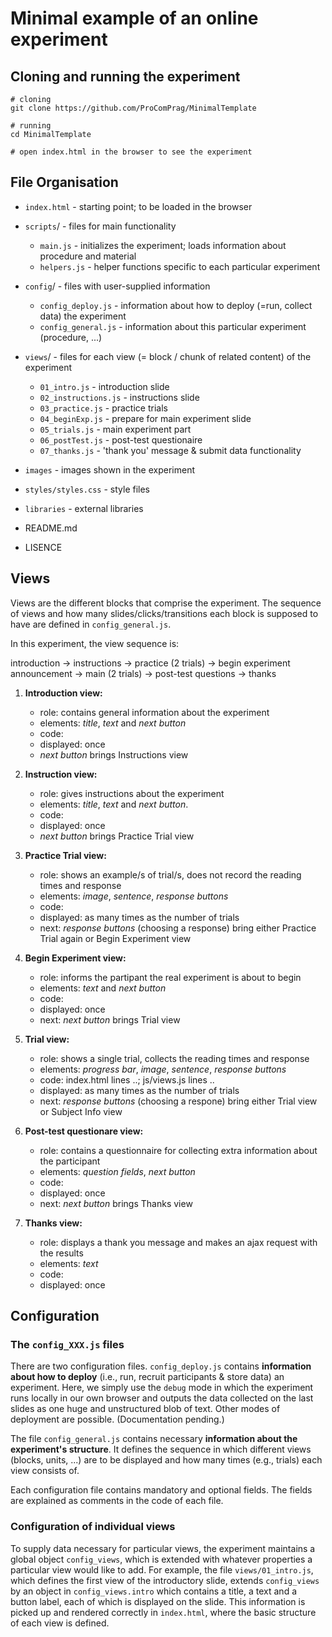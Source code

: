 # Minimal example of an online experiment

## Cloning and running the experiment

```
# cloning
git clone https://github.com/ProComPrag/MinimalTemplate

# running
cd MinimalTemplate

# open index.html in the browser to see the experiment
```

## File Organisation

+ `index.html` - starting point; to be loaded in the browser

+ `scripts`/   - files for main functionality
	+ `main.js`      - initializes the experiment; loads information about procedure and material
	+ `helpers.js`   - helper functions specific to each particular experiment

+ `config`/    - files with user-supplied information
	+ `config_deploy.js`    - information about how to deploy (=run, collect data) the experiment
	+ `config_general.js`   - information about this particular experiment (procedure, ...)
	
+ `views`/     - files for each view (= block / chunk of related content) of the experiment
	+ `01_intro.js`           - introduction slide
	+ `02_instructions.js`    - instructions slide
    + `03_practice.js`        - practice trials	
    + `04_beginExp.js`        - prepare for main experiment slide
    + `05_trials.js`          - main experiment part
	+ `06_postTest.js`        - post-test questionaire
	+ `07_thanks.js`          - 'thank you' message & submit data functionality

+ `images`       - images shown in the experiment

+ `styles/styles.css`  - style files

+ `libraries`    - external libraries

+ README.md
+ LISENCE


## Views

Views are the different blocks that comprise the experiment. The sequence of views and how many slides/clicks/transitions each block is supposed to have are defined in `config_general.js`.

In this experiment, the view sequence is:

introduction -> instructions -> practice (2 trials) -> begin experiment announcement -> main (2 trials) -> post-test questions -> thanks


1. **Introduction view:**

	+ role: contains general information about the experiment
	+ elements: *title*, *text* and *next button*
	+ code: 
	+ displayed: once
	+ *next button* brings Instructions view


2. **Instruction view:**

	+ role: gives instructions about the experiment
	+ elements: *title*, *text* and *next button*.
	+ code:
	+ displayed: once
	+ *next button* brings Practice Trial view


3. **Practice Trial view:**

	+ role: shows an example/s of trial/s, does not record the reading times and response
	+ elements: *image*, *sentence*, *response buttons*
	+ code: 
	+ displayed: as many times as the number of trials
	+ next: *response buttons* (choosing a response) bring either Practice Trial again or Begin Experiment view


4. **Begin Experiment view:**

	+ role: informs the partipant the real experiment is about to begin
	+ elements: *text* and *next button*
	+ code:
	+ displayed: once
	+ next: *next button* brings Trial view


5. **Trial view:**
	
	+ role: shows a single trial, collects the reading times and response
	+ elements: *progress bar*, *image*, *sentence*, *response buttons*
	+ code: index.html lines ..; js/views.js lines ..
	+ displayed: as many times as the number of trials
	+ next: *response buttons* (choosing a respone) bring either Trial view or Subject Info view


6. **Post-test questionare view:**

	+ role: contains a questionnaire for collecting extra information about the participant
	+ elements: *question fields*, *next button*
	+ code:
	+ displayed: once
	+ next: *next button* brings Thanks view


7. **Thanks view:**

	+ role: displays a thank you message and makes an ajax request with the results
	+ elements: *text*
	+ code:
	+ displayed: once



## Configuration

### The `config_XXX.js` files

There are two configuration files. `config_deploy.js` contains **information about how to deploy** (i.e., run, recruit participants & store data) an experiment. Here, we simply use the `debug` mode in which the experiment runs locally in our own browser and outputs the data collected on the last slides as one huge and unstructured blob of text. Other modes of deployment are possible. (Documentation pending.)

The file `config_general.js` contains necessary **information about the experiment's structure**. It defines the sequence in which different views (blocks, units, ...) are to be displayed and how many times (e.g., trials) each view consists of.

Each configuration file contains mandatory and optional fields. The fields are explained as comments in the code of each file.

### Configuration of individual views

To supply data necessary for particular views, the experiment maintains a global object `config_views`, which is extended with whatever properties a particular view would like to add. For example, the file `views/01_intro.js`, which defines the first view of the introductory slide, extends `config_views` by an object in `config_views.intro` which contains a title, a text and a button label, each of which is displayed on the slide. This information is picked up and rendered correctly in `index.html`, where the basic structure of each view is defined.
